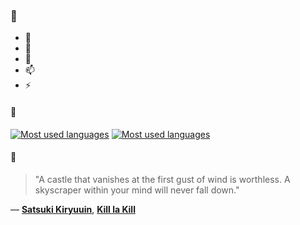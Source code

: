 ### 👋

- 🔭
- 🌱
- 💬
- 📫
- ⚡

#### 🧏

[![Most used languages](https://github-readme-stats-aynah.vercel.app/api/top-langs/?username=aynh&theme=solarized-dark&langs_count=6&layout=compact&hide_title=true)](https://github.com/anuraghazra/github-readme-stats#gh-dark-mode-only)
[![Most used languages](https://github-readme-stats-aynah.vercel.app/api/top-langs/?username=aynh&theme=solarized-light&langs_count=6&layout=compact&hide_title=true)](https://github.com/anuraghazra/github-readme-stats#gh-light-mode-only)

#### 💬

> "A castle that vanishes at the first gust of wind is worthless. A skyscraper within your mind will never fall down."

&mdash; [**Satsuki Kiryuuin**](https://myanimelist.net/character.php?q=Satsuki%20Kiryuuin&cat=character), [**Kill la Kill**](https://myanimelist.net/search/all?q=Kill%20la%20Kill&cat=all)
